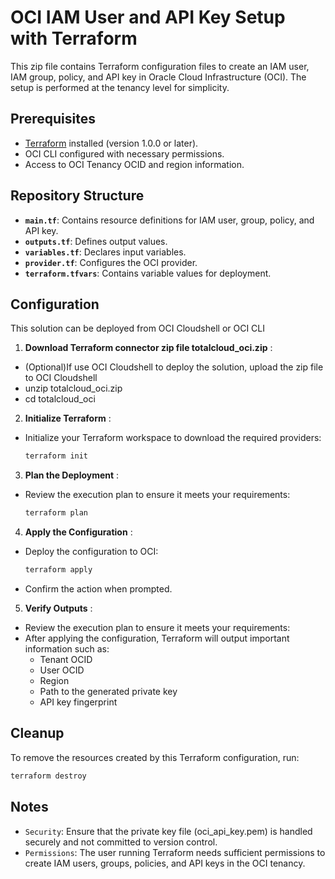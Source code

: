 # OCI IAM User and API Key Setup with Terraform

This zip file contains Terraform configuration files to create an IAM user, IAM group, policy, and API key in Oracle Cloud Infrastructure (OCI). The setup is performed at the tenancy level for simplicity.

## Prerequisites

- [Terraform](https://www.terraform.io/downloads) installed (version 1.0.0 or later).
- OCI CLI configured with necessary permissions.
- Access to OCI Tenancy OCID and region information.

## Repository Structure

- **`main.tf`**: Contains resource definitions for IAM user, group, policy, and API key.
- **`outputs.tf`**: Defines output values.
- **`variables.tf`**: Declares input variables.
- **`provider.tf`**: Configures the OCI provider.
- **`terraform.tfvars`**: Contains variable values for deployment.

## Configuration

This solution can be deployed from OCI Cloudshell or OCI CLI

1. **Download Terraform connector zip file totalcloud_oci.zip** :
 - (Optional)If use OCI Cloudshell to deploy the solution, upload the zip file to OCI Cloudshell
 - unzip totalcloud_oci.zip
 - cd totalcloud_oci

2. **Initialize Terraform** :
 - Initialize your Terraform workspace to download the required providers:
   ```bash
   terraform init

3. **Plan the Deployment** :
 - Review the execution plan to ensure it meets your requirements:
   ```bash
   terraform plan

4. **Apply the Configuration** :
 - Deploy the configuration to OCI:
   ```bash
   terraform apply 
 - Confirm the action when prompted.

5. **Verify Outputs** :
 - Review the execution plan to ensure it meets your requirements:
 - After applying the configuration, Terraform will output important information such as:
   - Tenant OCID
   - User OCID
   - Region
   - Path to the generated private key
   - API key fingerprint
 
## Cleanup
To remove the resources created by this Terraform configuration, run:
   ```bash
   terraform destroy 
```
## Notes
- `Security`: Ensure that the private key file (oci_api_key.pem) is handled securely and not committed to version control.
- `Permissions`: The user running Terraform needs sufficient permissions to create IAM users, groups, policies, and API keys in the OCI tenancy.
